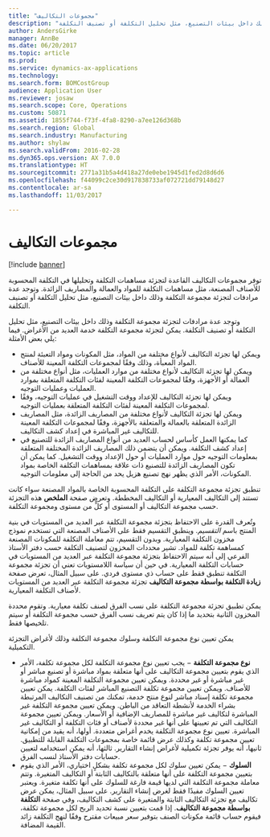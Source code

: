 ```yaml
---
title: "مجموعات التكاليف"
description: "توفر مجموعات التكاليف القاعدة لتجزئة مساهمات التكلفة وتحليلها في التكلفة المحسوبة للأصناف المصنعة، مثل مساهمات التكلفة للمواد والعمالة والمصاريف الزائدة. وتوجد عدة مرادفات لتجزئة مجموعة التكلفة وذلك داخل بيئات التصنيع، مثل تحليل التكلفة أو تصنيف التكلفة."
author: AndersGirke
manager: AnnBe
ms.date: 06/20/2017
ms.topic: article
ms.prod: 
ms.service: dynamics-ax-applications
ms.technology: 
ms.search.form: BOMCostGroup
audience: Application User
ms.reviewer: josaw
ms.search.scope: Core, Operations
ms.custom: 50871
ms.assetid: 1855f744-f73f-4fa8-8290-a7ee126d368b
ms.search.region: Global
ms.search.industry: Manufacturing
ms.author: shylaw
ms.search.validFrom: 2016-02-28
ms.dyn365.ops.version: AX 7.0.0
ms.translationtype: HT
ms.sourcegitcommit: 2771a31b5a4d418a27de0ebe1945d1fed2d8d6d6
ms.openlocfilehash: f44099c2ce30d917838733af072721dd79148d27
ms.contentlocale: ar-sa
ms.lasthandoff: 11/03/2017

---
```


# <a name="cost-groups"></a>مجموعات التكاليف

[!include [banner](../includes/banner.md)]

توفر مجموعات التكاليف القاعدة لتجزئة مساهمات التكلفة وتحليلها في التكلفة المحسوبة للأصناف المصنعة، مثل مساهمات التكلفة للمواد والعمالة والمصاريف الزائدة. وتوجد عدة مرادفات لتجزئة مجموعة التكلفة وذلك داخل بيئات التصنيع، مثل تحليل التكلفة أو تصنيف التكلفة. 

وتوجد عدة مرادفات لتجزئة مجموعة التكلفة وذلك داخل بيئات التصنيع، مثل تحليل التكلفة أو تصنيف التكلفة. يمكن لتجزئة مجموعة التكلفة خدمة العديد من الأغراض. فيما يلي بعض الأمثلة:

-   ويمكن لها تجزئة التكاليف لأنواع مختلفة من المواد، مثل المكونات ومواد التعبئة لمنتج المواد المعبأة، وذلك وفقًا لمجموعات التكلفة المعينة للأصناف.
-   ويمكن لها تجزئة التكاليف لأنواع مختلفة من موارد العمليات، مثل أنواع مختلفة من العمالة أو الأجهزة، وفقًا لمجموعات التكلفة المعينة لفئات التكلفة المتعلقة بموارد العمليات وعمليات التوجيه.
-   ويمكن لها تجزئة التكاليف للإعداد ووقت التشغيل في عمليات التوجيه، وفقًا لمجموعات التكلفة المعينة لفئات التكلفة المتعلقة بعمليات التوجيه.
-   ويمكن لها تجزئة التكاليف لأنواع مختلفة من المصاريف الزائدة، مثل المصاريف الزائدة المتعلقة بالعمالة والمتعلقة بالأجهزة، وفقًا لمجموعات التكلفة المعينة للتكاليف غير المباشرة في إعداد كشف التكاليف.
-   كما يمكنها العمل كأساس لحساب العديد من أنواع المصاريف الزائدة للتصنيع في إعداد كشف التكلفة. ويمكن أن يتضمن ذلك المصاريف الزائدة المختلفة المتعلقة بمعلومات التوجيه حول موارد العمليات أو حول الإعداد ووقت التشغيل.‬ كما يمكن أن تكون المصاريف الزائدة للتصنيع ذات علاقة بمساهمات التكلفة الخاصة بمواد المكونات، الأمر الذي يظهر نهج تصنيع هزيل يحد من الحاجة إلى معلومات التوجيه.

تنطبق تجزئة مجموعة التكلفة على التكلفة المحسوبة الخاصة بالمواد المصنعة سواء كانت تستند إلى التكاليف المعيارية أو التكاليف المخططة. وتعرض صفحة **الملخص** هذه التجزئة حسب مجموعة التكاليف أو المستوى أو كلٍّ من مستوى ومجموعة التكلفة. 

وتُعرف القدرة على الاحتفاظ بتجزئة مجموعة التكلفة عبر العديد من المستويات في بنية المنتج باسم *التقسيم*. وينطبق التقسيم فقط على الأصناف المصنعة التي تستخدم نموذج مخزون التكلفة المعيارية. وبدون التقسيم، تتم معاملة التكلفة للمكونات المصنعة كمساهمة تكلفة للمواد. تشير محددات المخزون لتصنيف التكلفة حسب دفتر الأستاذ الفرعي إلى أنه سيتم الاحتفاظ بتجزئة مجموعة التكلفة عبر العديد من المستويات في حسابات التكلفة المعيارية. في حين أن سياسة اللامستويات تعني أن تجزئة مجموعة التكلفة تنطبق فقط على حساب ذي مستوى فردي.‬ على سبيل المثال، تعرض صفحة **زيادة التكلفة بواسطة مجموعة التكاليف‬** تجزئة مجموعة التكلفة عبر العديد من المستويات لأصناف التكلفة المعيارية. 

يمكن تطبيق تجزئة مجموعة التكلفة على نسب الفرق لصنف تكلفة معيارية. وتقوم محددة المخزون الثانية بتحديد ما إذا كان يتم تعريف نسب الفرق حسب مجموعة التكلفة أو سيتم تلخيصها فقط. 

يمكن تعيين نوع مجموعة التكلفة وسلوك مجموعة التكلفة وذلك لأغراض التجزئة التكميلية.

-   **نوع مجموعة التكلفة** − يجب تعيين نوع مجموعة التكلفة لكل مجموعة تكلفة، الأمر الذي يقوم بتعيين مجموعة التكاليف على أنها متعلقة بمواد مباشرة أو تصنيع مباشر أو غير مباشرة أو غير محددة. ويمكن تعيين مجموعة التكلفة المعينة كمواد مباشرة للأصناف. ويمكن تعيين مجموعة تكلفة التصنيع المباشر لفئات التكلفة. يمكن تعيين مجموعة تكلفة إسناد مباشر لنوع منتج خدمة، تمكنك من تصنيف التكاليف المرتبطة بشراء الخدمة لأنشطة التعاقد من الباطن. ويمكن تعيين مجموعة التكلفة غير المباشرة لتكاليف غير مباشرة للمصاريف الإضافية أو الأسعار. ويمكن تعيين مجموعة التكاليف التي تم تعيينها على أنها غير محددة لأصناف أو فئات التكلفة أو التكاليف غير المباشرة. تعيين نوع مجموعة التكلفة يخدم أغراض متعددة. أولها، أنه يقيد من إمكانية تعيين مجموعة تكلفة وكذلك عرض قائمة خاصة بمجموعات التكلفة القابلة للتطبيق. ثانيها، أنه يوفر تجزئة تكميلية لأغراض إنشاء التقارير. ثالثها، أنه يمكن استخدامه لتعيين حسابات دفتر الأستاذ لنسب الفرق.
-   **السلوك** − يمكن تعيين سلوك لكل مجموعة تكلفة بشكلٍ اختياري، الأمر الذي يقوم بتعيين مجموعة التكلفة على أنها متعلقة بالتكاليف الثابتة أو التكاليف المتغيرة. وتتم معاملة مجموعة التكلفة التي لديها قيمة فارغة للسلوك على أنها تكلفة متغيرة. ويعتبر تعيين السلوك مفيدًا فقط لغرض إنشاء التقارير. على سبيل المثال، يمكن عرض تكاليف مع تجزئة التكاليف الثابتة والمتغيرة على كشف التكاليف، وفي صفحة **التكلفة بواسطة مجموعة التكاليف**. إذا قمت بتعيين نسبة تحديد الربح لكل مجموعة تكلفة، فيقوم حساب قائمة مكونات الصنف‬ بتوفير سعر مبيعات مقترح وفقًا لنهج التكلفة زائد القيمة المضافة.





